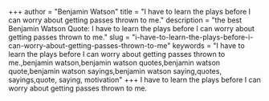 +++
author = "Benjamin Watson"
title = "I have to learn the plays before I can worry about getting passes thrown to me."
description = "the best Benjamin Watson Quote: I have to learn the plays before I can worry about getting passes thrown to me."
slug = "i-have-to-learn-the-plays-before-i-can-worry-about-getting-passes-thrown-to-me"
keywords = "I have to learn the plays before I can worry about getting passes thrown to me.,benjamin watson,benjamin watson quotes,benjamin watson quote,benjamin watson sayings,benjamin watson saying,quotes, sayings,quote, saying, motivation"
+++
I have to learn the plays before I can worry about getting passes thrown to me.
